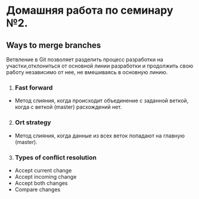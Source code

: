 # Домашняя работа по семинару №2.

## Ways to merge branches

Ветвление в Git позволяет разделить процесс разработки на участки,отклониться от основной линии разработки и продолжить свою работу независимо от нее, не вмешиваясь в основную линию.

1. ### Fast forward

* Метод слияния, когда происходит объединение с заданной веткой, когда с веткой (master) расхождений нет.

2. ### Ort strategy

* Метод слияния, когда данные из всех веток попадают на главную (master).

3. ### Types of conflict resolution

* Accept current change
* Accept incoming change
* Accept both changes
* Compare changes